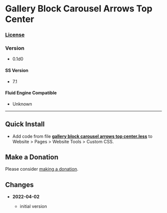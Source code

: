 # Gallery Block Carousel Arrows Top Center

### [License][99]

### Version

  * 0.1d0

#### SS Version

  * 7.1

#### Fluid Engine Compatible

  * Unknown

---

## Quick Install

* Add code from file
  **[gallery block carousel arrows top center.less](gallery%20block%20carousel%20arrows%20top%20center.less#L1)**
  to Website > Pages > Website Tools > Custom CSS.

## Make a Donation

Please consider
[making a donation](https://github.com/tomsWebConsulting/twcsl#make-a-donation).

## Changes

<!-- * **2021-11-15**

  * fix for description layout issue when categories are set to side for Brine
  * bumped version to 0.3d0
  -->
* **2022-04-02**

  * initial version

[99]: https://github.com/tomsWebConsulting/twcsl/blob/main/LICENSE.txt#L1
